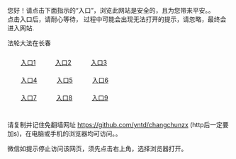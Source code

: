 您好！请点击下面指示的“入口”，浏览此网站是安全的，且为您带来平安。。 <br/>
点击入口后，请耐心等待， 过程中可能会出现无法打开的提示，请忽略，最终会进入网站. </br>

法轮大法在长春<br/>
<div style="padding:10px"><a style="margin:20px" target="_blank" href="https://das7xh56lofmj.cloudfront.net/2Qpsp?emhzx" id="ccLink1" rel="nofollow">入口1</a> <a target="_blank" style="margin:20px" href="https://ds13ln30gqvah.cloudfront.net/2Qpsp?xgopwj" id="ccLink2" rel="nofollow">入口2</a> <a style="margin:20px" target="_blank" href="https://dz6og1h4mx9kc.cloudfront.net/2Qpsp?degahg" id="ccLink3" rel="nofollow">入口3</a></div>

<div style="padding:10px" ><a style="margin:20px" target="_blank" href="https://das7xh56lofmj.cloudfront.net/2Qpsp?emhzx" id="ccLink4" rel="nofollow">入口4</a> <a style="margin:20px" href="https://ds13ln30gqvah.cloudfront.net/2Qpsp?xgopwj" target="_blank" id="ccLink5" rel="nofollow">入口5</a> <a style="margin:20px" href="https://dz6og1h4mx9kc.cloudfront.net/2Qpsp?degahg" target="_blank" id="ccLink6" rel="nofollow">入口6</a></div>

<div style="padding:10px"><a style="margin:20px" target="_blank" href="https://das7xh56lofmj.cloudfront.net/2Qpsp?emhzx" id="ccLink7" rel="nofollow">入口7</a> <a style="margin:20px" href="https://ds13ln30gqvah.cloudfront.net/2Qpsp?xgopwj" target="_blank" id="ccLink8" rel="nofollow">入口8</a> <a style="margin:20px" target="_blank" href="https://dz6og1h4mx9kc.cloudfront.net/2Qpsp?degahg" id="ccLink9" rel="nofollow">入口9</a></div>

<br/>



请复制并记住免翻墙网址 https://github.com/yntd/changchunzx (http后一定要加s)，在电脑或手机的浏览器均可访问。。<br/>

微信如提示停止访问该网页，须先点击右上角，选择浏览器打开。
